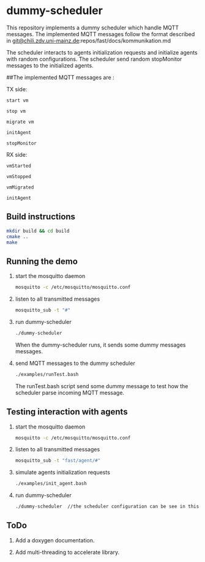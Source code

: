 # dummy-scheduler
This repository implements a dummy scheduler which handle MQTT messages.
The implemented MQTT messages follow the format described in git@chili.zdv.uni-mainz.de:repos/fast/docs/kommunikation.md 

The scheduler interacts to agents initialization requests and initialize agents with random configurations.
The scheduler send random stopMonitor messages to the initialized agents.

##The implemented MQTT messages are :

TX side:

    start vm

    stop vm

    migrate vm 

    initAgent

    stopMonitor


RX side:

    vmStarted

    vmStopped

    vmMigrated

    initAgent



## Build instructions

```bash
mkdir build && cd build
cmake ..
make
```

## Running the demo

1. start the mosquitto daemon 

    ```bash  
    mosquitto -c /etc/mosquitto/mosquitto.conf
    ```
2. listen to all transmitted messages

    ```bash
    mosquitto_sub -t "#"
    ```
3. run dummy-scheduler

    ```bash
    ./dummy-scheduler
    ```

    When the dummy-scheduler runs, it sends some dummy messages messages.
4. send MQTT messages to the dummy scheduler

    ```bash
    ./examples/runTest.bash
    ```

    The runTest.bash script send some dummy message to test how the scheduler parse incoming MQTT message.

## Testing interaction with agents
1. start the mosquitto daemon 

    ```bash  
    mosquitto -c /etc/mosquitto/mosquitto.conf
    ```
2. listen to all transmitted messages

    ```bash
    mosquitto_sub -t "fast/agent/#"
    ```
3. simulate agents initialization requests

    ```bash
    ./examples/init_agent.bash
    ```
4. run dummy-scheduler

    ```bash
    ./dummy-scheduler  //the scheduler configuration can be see in this file  ./scheduler.conf  
    ```
   
## ToDo

1. Add a doxygen documentation.

2. Add multi-threading to accelerate library.